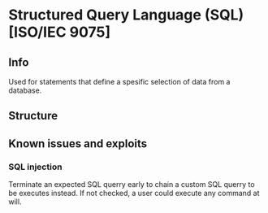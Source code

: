 # Structured Query Language (SQL)<br>[ISO/IEC 9075]

## Info
Used for statements that define a spesific selection of data from a database.

## Structure

## Known issues and exploits 
### SQL injection
Terminate an expected SQL querry early to chain a custom SQL querry to be executes instead. 
If not checked, a user could execute any command at will. 